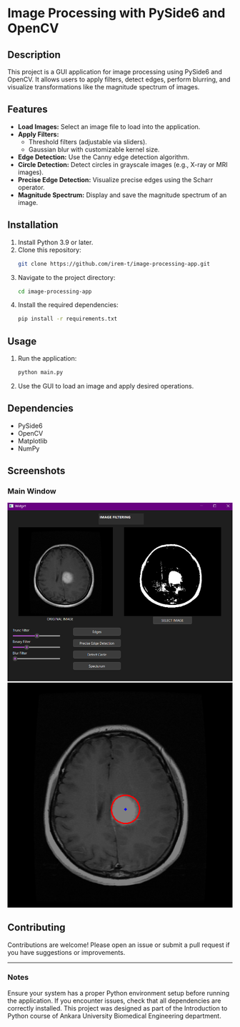 # Image Processing with PySide6 and OpenCV

## Description
This project is a GUI application for image processing using PySide6 and OpenCV. It allows users to apply filters, detect edges, perform blurring, and visualize transformations like the magnitude spectrum of images.

## Features
- **Load Images:** Select an image file to load into the application.
- **Apply Filters:**
  - Threshold filters (adjustable via sliders).
  - Gaussian blur with customizable kernel size.
- **Edge Detection:** Use the Canny edge detection algorithm.
- **Circle Detection:** Detect circles in grayscale images (e.g., X-ray or MRI images).
- **Precise Edge Detection:** Visualize precise edges using the Scharr operator.
- **Magnitude Spectrum:** Display and save the magnitude spectrum of an image.

## Installation
1. Install Python 3.9 or later.
2. Clone this repository:
   ```bash
   git clone https://github.com/irem-t/image-processing-app.git
   ```
3. Navigate to the project directory:
   ```bash
   cd image-processing-app
   ```
4. Install the required dependencies:
   ```bash
   pip install -r requirements.txt
   ```

## Usage
1. Run the application:
   ```bash
   python main.py
   ```
2. Use the GUI to load an image and apply desired operations.

## Dependencies
- PySide6
- OpenCV
- Matplotlib
- NumPy

## Screenshots

### Main Window
![Main Window](screenshots/main_window.png)
![Detected Circle](screenshots/detected_circles.png)


## Contributing
Contributions are welcome! Please open an issue or submit a pull request if you have suggestions or improvements.


---

### Notes
Ensure your system has a proper Python environment setup before running the application. If you encounter issues, check that all dependencies are correctly installed. This project was designed as part of the Introduction to Python course of Ankara University Biomedical Engineering department.

